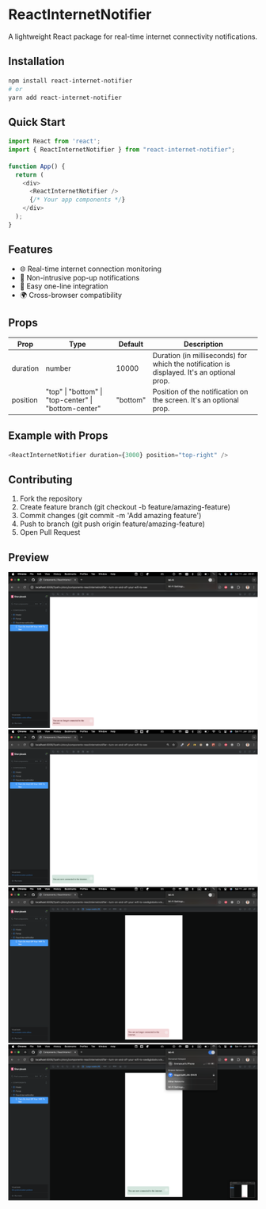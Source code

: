 # ReactInternetNotifier

A lightweight React package for real-time internet connectivity notifications.

## Installation

```bash
npm install react-internet-notifier
# or
yarn add react-internet-notifier
```

## Quick Start

```ts
import React from 'react';
import { ReactInternetNotifier } from "react-internet-notifier";

function App() {
  return (
    <div>
      <ReactInternetNotifier />
      {/* Your app components */}
    </div>
  );
}
```

## Features

* 🌐 Real-time internet connection monitoring
* 🔔 Non-intrusive pop-up notifications
* 🚀 Easy one-line integration
* 🌍 Cross-browser compatibility

## Props

| Prop     | Type                                                   | Default  | Description                                                      |
|----------|--------------------------------------------------------|----------|------------------------------------------------------------------|
| duration | number                                                 | 10000    | Duration (in milliseconds) for which the notification is displayed. It's an optional prop. |
| position | "top" \| "bottom" \| "top-center" \| "bottom-center"   | "bottom" | Position of the notification on the screen. It's an optional prop.                      |

## Example with Props

```ts
<ReactInternetNotifier duration={3000} position="top-right" />
```

## Contributing

1. Fork the repository
2. Create feature branch (git checkout -b feature/amazing-feature)
3. Commit changes (git commit -m 'Add amazing feature')
4. Push to branch (git push origin feature/amazing-feature)
5. Open Pull Request

## Preview

<img src="./src/assets/icn-desktop-offline.png" alt="">
<img src="./src/assets/icn-desktop-online.png" alt="">
<img src="./src/assets/icn-mobile-offline.png" alt="">
<img src="./src/assets/icn-mobile-online.png" alt="">
